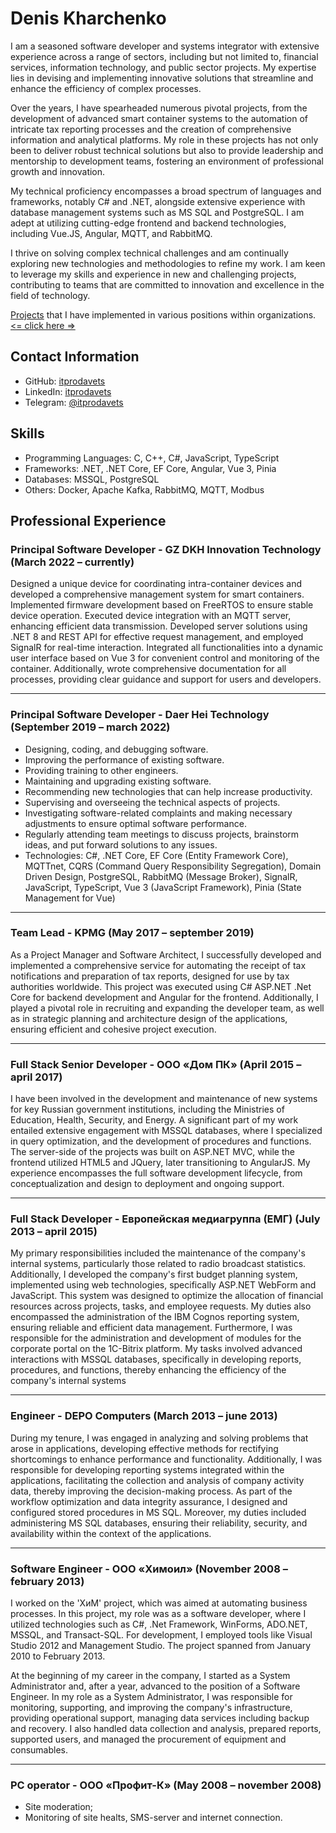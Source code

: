 # Denis Kharchenko

I am a seasoned software developer and systems integrator with extensive experience across a range of sectors, including but not limited to, financial services, information technology, and public sector projects. My expertise lies in devising and implementing innovative solutions that streamline and enhance the efficiency of complex processes.

Over the years, I have spearheaded numerous pivotal projects, from the development of advanced smart container systems to the automation of intricate tax reporting processes and the creation of comprehensive information and analytical platforms. My role in these projects has not only been to deliver robust technical solutions but also to provide leadership and mentorship to development teams, fostering an environment of professional growth and innovation.

My technical proficiency encompasses a broad spectrum of languages and frameworks, notably C# and .NET, alongside extensive experience with database management systems such as MS SQL and PostgreSQL. I am adept at utilizing cutting-edge frontend and backend technologies, including Vue.JS, Angular, MQTT, and RabbitMQ.

I thrive on solving complex technical challenges and am continually exploring new technologies and methodologies to refine my work. I am keen to leverage my skills and experience in new and challenging projects, contributing to teams that are committed to innovation and excellence in the field of technology.

[Projects](/projects.en.md) that I have implemented in various positions within organizations. [<= click here =>](/projects.en.md)

## Contact Information
- GitHub: [itprodavets](https://github.com/itprodavets)
- LinkedIn: [itprodavets](https://linkedin.com/in/itprodavets)
- Telegram: [@itprodavets](https://t.me/itprodavets)

## Skills
- Programming Languages: C, C++, C#, JavaScript, TypeScript
- Frameworks: .NET, .NET Core, EF Core, Angular, Vue 3, Pinia
- Databases: MSSQL, PostgreSQL
- Others: Docker, Apache Kafka, RabbitMQ, MQTT, Modbus

## Professional Experience
### **Principal Software Developer** - GZ DKH Innovation Technology (March 2022 – currently)

Designed a unique device for coordinating intra-container devices and developed a comprehensive management system for smart containers. Implemented firmware development based on FreeRTOS to ensure stable device operation. Executed device integration with an MQTT server, enhancing efficient data transmission. Developed server solutions using .NET 8 and REST API for effective request management, and employed SignalR for real-time interaction. Integrated all functionalities into a dynamic user interface based on Vue 3 for convenient control and monitoring of the container. Additionally, wrote comprehensive documentation for all processes, providing clear guidance and support for users and developers.

---

### **Principal Software Developer** - Daer Hei Technology (September 2019 – march 2022)

- Designing, coding, and debugging software.
- Improving the performance of existing software.
- Providing training to other engineers.
- Maintaining and upgrading existing software.
- Recommending new technologies that can help increase productivity.
- Supervising and overseeing the technical aspects of projects.
- Investigating software-related complaints and making necessary adjustments to ensure optimal software performance.
- Regularly attending team meetings to discuss projects, brainstorm ideas, and put forward solutions to any issues.
- Technologies: C#, .NET Core, EF Core (Entity Framework Core), MQTTnet, CQRS (Command Query Responsibility Segregation), Domain Driven Design, PostgreSQL, RabbitMQ (Message Broker), SignalR, JavaScript, TypeScript, Vue 3 (JavaScript Framework), Pinia (State Management for Vue)

---

### **Team Lead** - KPMG (May 2017 – september 2019)

As a Project Manager and Software Architect, I successfully developed and implemented a comprehensive service for automating the receipt of tax notifications and preparation of tax reports, designed for use by tax authorities worldwide. This project was executed using C# ASP.NET .Net Core for backend development and Angular for the frontend. Additionally, I played a pivotal role in recruiting and expanding the developer team, as well as in strategic planning and architecture design of the applications, ensuring efficient and cohesive project execution.

---

### **Full Stack Senior Developer** - ООО «Дом ПК» (April 2015 – april 2017)

I have been involved in the development and maintenance of new systems for key Russian government institutions, including the Ministries of Education, Health, Security, and Energy. A significant part of my work entailed extensive engagement with MSSQL databases, where I specialized in query optimization, and the development of procedures and functions. The server-side of the projects was built on ASP.NET MVC, while the frontend utilized HTML5 and JQuery, later transitioning to AngularJS. My experience encompasses the full software development lifecycle, from conceptualization and design to deployment and ongoing support.

---

### **Full Stack Developer** - Европейская медиагруппа (ЕМГ) (July 2013 – april 2015)

My primary responsibilities included the maintenance of the company's internal systems, particularly those related to radio broadcast statistics. Additionally, I developed the company's first budget planning system, implemented using web technologies, specifically ASP.NET WebForm and JavaScript. This system was designed to optimize the allocation of financial resources across projects, tasks, and employee requests. My duties also encompassed the administration of the IBM Cognos reporting system, ensuring reliable and efficient data management. Furthermore, I was responsible for the administration and development of modules for the corporate portal on the 1C-Bitrix platform. My tasks involved advanced interactions with MSSQL databases, specifically in developing reports, procedures, and functions, thereby enhancing the efficiency of the company's internal systems

---

### **Engineer** - DEPO Computers (March 2013 – june 2013)

During my tenure, I was engaged in analyzing and solving problems that arose in applications, developing effective methods for rectifying shortcomings to enhance performance and functionality. Additionally, I was responsible for developing reporting systems integrated within the applications, facilitating the collection and analysis of company activity data, thereby improving the decision-making process. As part of the workflow optimization and data integrity assurance, I designed and configured stored procedures in MS SQL. Moreover, my duties included administering MS SQL databases, ensuring their reliability, security, and availability within the context of the applications.

---

### **Software Engineer** - ООО «Химоил» (November 2008 – february 2013)

I worked on the 'ХиМ' project, which was aimed at automating business processes. In this project, my role was as a software developer, where I utilized technologies such as C#, .Net Framework, WinForms, ADO.NET, MSSQL, and Transact-SQL. For development, I employed tools like Visual Studio 2012 and Management Studio. The project spanned from January 2010 to February 2013.

At the beginning of my career in the company, I started as a System Administrator and, after a year, advanced to the position of a Software Engineer. In my role as a System Administrator, I was responsible for monitoring, supporting, and improving the company's infrastructure, providing operational support, managing data services including backup and recovery. I also handled data collection and analysis, prepared reports, supported users, and managed the procurement of equipment and consumables.

---

### **PC operator** - ООО «Профит-К» (May 2008 – november 2008)

- Site moderation;
- Monitoring of site healts, SMS-server and internet connection.
